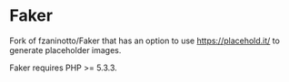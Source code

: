 # Faker

Fork of fzaninotto/Faker that has an option to use https://placehold.it/ to generate placeholder images.

Faker requires PHP >= 5.3.3.

